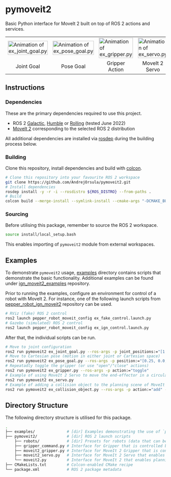 # pymoveit2

Basic Python interface for MoveIt 2 built on top of ROS 2 actions and services.

<div align="center" class="tg-wrap">
<table>
<tbody>
  <tr>
    <td width="25%"><img width="100%" src="https://user-images.githubusercontent.com/22929099/147369355-5f1b33ef-2e18-4042-9ea3-cd85b1a78fa0.gif" alt="Animation of ex_joint_goal.py"/></td>
    <td width="25%"><img width="100%" src="https://user-images.githubusercontent.com/22929099/147369356-b8ad2f4c-1996-47ac-9bfb-7fccd243fd56.gif" alt="Animation of ex_pose_goal.py"/></td>
    <td width="25%"><img width="100%" src="https://user-images.githubusercontent.com/22929099/147369354-640831e2-4661-4f3d-8fc2-3e97d7766e1a.gif" alt="Animation of ex_gripper.py"/></td>
    <td width="25%"><img width="100%" src="https://user-images.githubusercontent.com/22929099/147374152-50128188-ab73-4d55-a537-b641325ce9c6.gif" alt="Animation of ex_servo.py"/></td>
  </tr>
  <tr>
    <td width="25%"><div align="center">Joint Goal</div></td>
    <td width="25%"><div align="center">Pose Goal</div></td>
    <td width="25%"><div align="center">Gripper Action</div></td>
    <td width="25%"><div align="center">MoveIt 2 Servo</div></td>
  </tr>
</tbody>
</table>
</div>

## Instructions

### Dependencies

These are the primary dependencies required to use this project.

- ROS 2 [Galactic](https://docs.ros.org/en/galactic/Installation.html), [Humble](https://docs.ros.org/en/humble/Installation.html) or [Rolling](https://docs.ros.org/en/rolling/Installation.html) (tested June 2022)
- [MoveIt 2](https://moveit.ros.org/install-moveit2/binary) corresponding to the selected ROS 2 distribution

All additional dependencies are installed via [rosdep](https://wiki.ros.org/rosdep) during the building process below.

### Building

Clone this repository, install dependencies and build with [colcon](https://colcon.readthedocs.io).

```bash
# Clone this repository into your favourite ROS 2 workspace
git clone https://github.com/AndrejOrsula/pymoveit2.git
# Install dependencies
rosdep install -y -r -i --rosdistro ${ROS_DISTRO} --from-paths .
# Build
colcon build --merge-install --symlink-install --cmake-args "-DCMAKE_BUILD_TYPE=Release"
```

### Sourcing

Before utilising this package, remember to source the ROS 2 workspace.

```bash
source install/local_setup.bash
```

This enables importing of `pymoveit2` module from external workspaces.

## Examples

To demonstrate `pymoveit2` usage, [examples](./examples) directory contains scripts that demonstrate the basic functionality. Additional examples can be found under [ign_moveit2_examples](https://github.com/AndrejOrsula/ign_moveit2_examples) repository.

Prior to running the examples, configure an environment for control of a robot with MoveIt 2. For instance, one of the following launch scripts from [pepper_robot_ign_moveit2](https://github.com/AndrejOrsula/pepper_robot_ign_moveit2) repository can be used.

```bash
# RViz (fake) ROS 2 control
ros2 launch pepper_robot_moveit_config ex_fake_control.launch.py
# Gazebo (simulated) ROS 2 control
ros2 launch pepper_robot_moveit_config ex_ign_control.launch.py
```

After that, the individual scripts can be run.

```bash
# Move to joint configuration
ros2 run pymoveit2 ex_joint_goal.py --ros-args -p joint_positions:="[1.57, -1.57, 0.0, -1.57, 0.0, 1.57, 0.7854]"
# Move to Cartesian pose (motion in either joint or Cartesian space)
ros2 run pymoveit2 ex_pose_goal.py --ros-args -p position:="[0.25, 0.0, 1.0]" -p quat_xyzw:="[0.0, 0.0, 0.0, 1.0]" -p cartesian:=False
# Repeatadly toggle the gripper (or use "open"/"close" actions)
ros2 run pymoveit2 ex_gripper.py --ros-args -p action:="toggle"
# Example of using MoveIt 2 Servo to move the end-effector in a circular motion
ros2 run pymoveit2 ex_servo.py
# Example of adding a collision object to the planning scene of MoveIt 2
ros2 run pymoveit2 ex_collision_object.py --ros-args -p action:="add" -p position:="[0.5, 0.0, 0.5]" -p quat_xyzw:="[0.0, 0.0, -0.707, 0.707]"
```

## Directory Structure

The following directory structure is utilised for this package.

```bash
.
├── examples/              # [dir] Examples demonstrating the use of `pymoveit2`
├── pymoveit2/             # [dir] ROS 2 launch scripts
    ├── robots/            # [dir] Presets for robots (data that can be extracted from URDF/SRDF)
    ├── gripper_command.py # Interface for Gripper that is controlled by GripperCommand
    ├── moveit2_gripper.py # Interface for MoveIt 2 Gripper that is controlled by JointTrajectoryController
    ├── moveit2_servo.py   # Interface for MoveIt 2 Servo that enables real-time control in Cartesian Space
    └── moveit2.py         # Interface for MoveIt 2 that enables planning and execution of trajectories
├── CMakeLists.txt         # Colcon-enabled CMake recipe
└── package.xml            # ROS 2 package metadata
```
